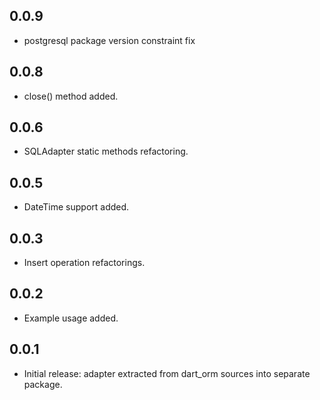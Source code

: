 0.0.9
-----

- postgresql package version constraint fix

0.0.8
-----

- close() method added.

0.0.6
-----

- SQLAdapter static methods refactoring.

0.0.5
-----

- DateTime support added.

0.0.3
-----

- Insert operation refactorings.

0.0.2
-----

- Example usage added.

0.0.1
-----

- Initial release: adapter extracted from dart_orm sources
  into separate package.
